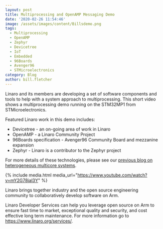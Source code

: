 ```yaml
---
layout: post
title: Multiprocessing and OpenAMP Messaging Demo
date: '2020-02-26 11:54:46'
image: /assets/images/content/Billsdemo.png
tags:
  - Multiprocessing
  - OpenAMP
  - Zephyr
  - Devicetree
  - IoT
  - Embedded
  - 96Boards
  - Avenger96
  - STMicroelectronics
category: Blog
author: bill.fletcher
---
```

Linaro and its members are developing a set of software components and tools to help with a system approach to multiprocessing. This short video shows a multiprocessing demo running on the STM32MP1 from STMicroelectronics.

Featured Linaro work in this demo includes:

* Devicetree - an on-going area of work in Linaro
* OpenAMP - a Linaro Community Project
* 96Boards specification - Avenger96 Community Board and mezzanine expansion
* Zephyr - Linaro is a contributor to the Zephyr project

For more details of these technologies, please see our [previous blog on heterogeneous multicore systems](/blog/heterogeneous-multicore-systems-the-new-open-source-frontier/).

{% include media.html media_url="https://www.youtube.com/watch?v=mY2G78jal3Y" %}

Linaro brings together industry and the open source engineering community to collaboratively develop software on Arm.

Linaro Developer Services can help you leverage open source on Arm to ensure fast time to market, exceptional quality and security, and cost effective long term maintenance. For more information go to  <https://www.linaro.org/services/>.
